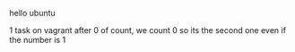 hello ubuntu

1 task on vagrant after 0 of count, we count 0
so its the second one even if the number is 1

